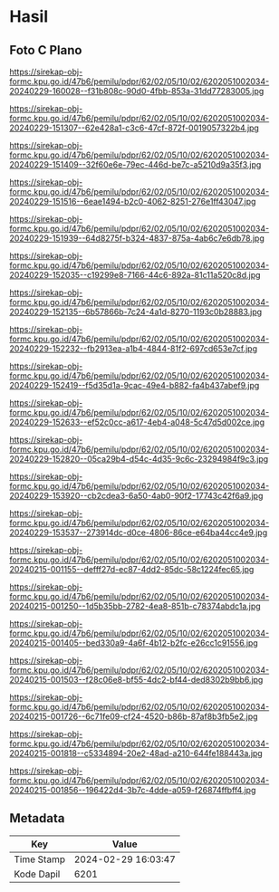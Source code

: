 # Hasil

## Foto C Plano

https://sirekap-obj-formc.kpu.go.id/47b6/pemilu/pdpr/62/02/05/10/02/6202051002034-20240229-160028--f31b808c-90d0-4fbb-853a-31dd77283005.jpg

https://sirekap-obj-formc.kpu.go.id/47b6/pemilu/pdpr/62/02/05/10/02/6202051002034-20240229-151307--62e428a1-c3c6-47cf-872f-0019057322b4.jpg

https://sirekap-obj-formc.kpu.go.id/47b6/pemilu/pdpr/62/02/05/10/02/6202051002034-20240229-151409--32f60e6e-79ec-446d-be7c-a5210d9a35f3.jpg

https://sirekap-obj-formc.kpu.go.id/47b6/pemilu/pdpr/62/02/05/10/02/6202051002034-20240229-151516--6eae1494-b2c0-4062-8251-276e1ff43047.jpg

https://sirekap-obj-formc.kpu.go.id/47b6/pemilu/pdpr/62/02/05/10/02/6202051002034-20240229-151939--64d8275f-b324-4837-875a-4ab6c7e6db78.jpg

https://sirekap-obj-formc.kpu.go.id/47b6/pemilu/pdpr/62/02/05/10/02/6202051002034-20240229-152035--c19299e8-7166-44c6-892a-81c11a520c8d.jpg

https://sirekap-obj-formc.kpu.go.id/47b6/pemilu/pdpr/62/02/05/10/02/6202051002034-20240229-152135--6b57866b-7c24-4a1d-8270-1193c0b28883.jpg

https://sirekap-obj-formc.kpu.go.id/47b6/pemilu/pdpr/62/02/05/10/02/6202051002034-20240229-152232--fb2913ea-a1b4-4844-81f2-697cd653e7cf.jpg

https://sirekap-obj-formc.kpu.go.id/47b6/pemilu/pdpr/62/02/05/10/02/6202051002034-20240229-152419--f5d35d1a-9cac-49e4-b882-fa4b437abef9.jpg

https://sirekap-obj-formc.kpu.go.id/47b6/pemilu/pdpr/62/02/05/10/02/6202051002034-20240229-152633--ef52c0cc-a617-4eb4-a048-5c47d5d002ce.jpg

https://sirekap-obj-formc.kpu.go.id/47b6/pemilu/pdpr/62/02/05/10/02/6202051002034-20240229-152820--05ca29b4-d54c-4d35-9c6c-23294984f9c3.jpg

https://sirekap-obj-formc.kpu.go.id/47b6/pemilu/pdpr/62/02/05/10/02/6202051002034-20240229-153920--cb2cdea3-6a50-4ab0-90f2-17743c42f6a9.jpg

https://sirekap-obj-formc.kpu.go.id/47b6/pemilu/pdpr/62/02/05/10/02/6202051002034-20240229-153537--273914dc-d0ce-4806-86ce-e64ba44cc4e9.jpg

https://sirekap-obj-formc.kpu.go.id/47b6/pemilu/pdpr/62/02/05/10/02/6202051002034-20240215-001155--defff27d-ec87-4dd2-85dc-58c1224fec65.jpg

https://sirekap-obj-formc.kpu.go.id/47b6/pemilu/pdpr/62/02/05/10/02/6202051002034-20240215-001250--1d5b35bb-2782-4ea8-851b-c78374abdc1a.jpg

https://sirekap-obj-formc.kpu.go.id/47b6/pemilu/pdpr/62/02/05/10/02/6202051002034-20240215-001405--bed330a9-4a6f-4b12-b2fc-e26cc1c91556.jpg

https://sirekap-obj-formc.kpu.go.id/47b6/pemilu/pdpr/62/02/05/10/02/6202051002034-20240215-001503--f28c06e8-bf55-4dc2-bf44-ded8302b9bb6.jpg

https://sirekap-obj-formc.kpu.go.id/47b6/pemilu/pdpr/62/02/05/10/02/6202051002034-20240215-001726--6c71fe09-cf24-4520-b86b-87af8b3fb5e2.jpg

https://sirekap-obj-formc.kpu.go.id/47b6/pemilu/pdpr/62/02/05/10/02/6202051002034-20240215-001818--c5334894-20e2-48ad-a210-644fe188443a.jpg

https://sirekap-obj-formc.kpu.go.id/47b6/pemilu/pdpr/62/02/05/10/02/6202051002034-20240215-001856--196422d4-3b7c-4dde-a059-f26874ffbff4.jpg


## Metadata

| Key        | Value               |
| ---------- | ------------------- |
| Time Stamp | 2024-02-29 16:03:47 |
| Kode Dapil | 6201                |



